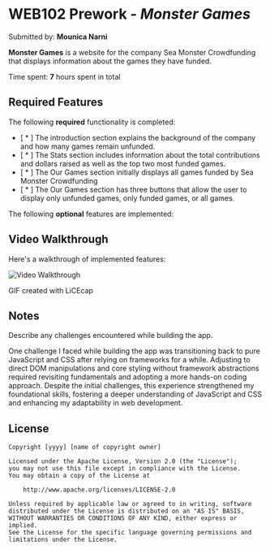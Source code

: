 # WEB102 Prework - *Monster Games*

Submitted by: **Mounica Narni**

**Monster Games** is a website for the company Sea Monster Crowdfunding that displays information about the games they have funded.

Time spent: **7** hours spent in total

## Required Features

The following **required** functionality is completed:

* [ * ] The introduction section explains the background of the company and how many games remain unfunded.
* [ * ] The Stats section includes information about the total contributions and dollars raised as well as the top two most funded games.
* [ * ] The Our Games section initially displays all games funded by Sea Monster Crowdfunding
* [ * ] The Our Games section has three buttons that allow the user to display only unfunded games, only funded games, or all games.

The following **optional** features are implemented:

## Video Walkthrough

Here's a walkthrough of implemented features:

<img src="https://github.com/mnarni/web102_prework/blob/main/Prework.gif" title='Video Walkthrough' width='' alt='Video Walkthrough' />

<!-- Replace this with whatever GIF tool you used! -->
GIF created with LiCEcap
<!-- Recommended tools:
[Kap](https://getkap.co/) for macOS
[ScreenToGif](https://www.screentogif.com/) for Windows
[peek](https://github.com/phw/peek) for Linux. -->

## Notes

Describe any challenges encountered while building the app.

One challenge I faced while building the app was transitioning back to pure JavaScript and CSS after relying on frameworks for a while. Adjusting to direct DOM manipulations and core styling without framework abstractions required revisiting fundamentals and adopting a more hands-on coding approach. Despite the initial challenges, this experience strengthened my foundational skills, fostering a deeper understanding of JavaScript and CSS and enhancing my adaptability in web development.

## License

    Copyright [yyyy] [name of copyright owner]

    Licensed under the Apache License, Version 2.0 (the "License");
    you may not use this file except in compliance with the License.
    You may obtain a copy of the License at

        http://www.apache.org/licenses/LICENSE-2.0

    Unless required by applicable law or agreed to in writing, software
    distributed under the License is distributed on an "AS IS" BASIS,
    WITHOUT WARRANTIES OR CONDITIONS OF ANY KIND, either express or implied.
    See the License for the specific language governing permissions and
    limitations under the License.
